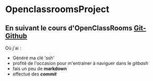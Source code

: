 # OpenclassroomsProject

## En suivant le cours d'OpenClassRooms [Git-Github](https://openclassrooms.com/fr/courses/7162856-gerez-du-code-avec-git-et-github/7165726-travaillez-depuis-votre-depot-local-git)

 Où j'ai :

* Généré ma clé 'ssh'
* profité de l'occasion pour m'entrainer à naviguer dans le *gitbash*
* fais un peu de **markdown**
* effectué des ***commit***
